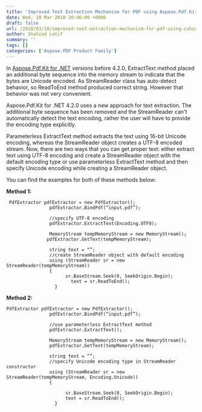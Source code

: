 ```yaml
---
title: 'Improved Text Extraction Mechanism for PDF using Aspose.Pdf.Kit for .NET 4.2.0'
date: Wed, 10 Mar 2010 20:46:00 +0000
draft: false
url: /2010/03/10/improved-text-extraction-mechanism-for-pdf-using-csharp/
author: Shahzad Latif
summary: ''
tags: []
categories: ['Aspose.PDF Product Family']
---
```


In [Aspose.Pdf.Kit for .NET][1] versions before 4.2.0, ExtractText method placed an additional byte sequence into the memory stream to indicate that the bytes are Unicode encoded. As StreamReader class has auto-detect behavior, so ReadToEnd method produced correct string. However that behavior was not very convenient.

Aspose.Pdf.Kit for .NET 4.2.0 uses a new approach for text extraction. The additional byte sequence has been removed and the StreamReader can't automatically detect the text encoding, rather the user will have to provide the encoding type explicitly.

Parameterless ExtractText method extracts the text using 16-bit Unicode encoding, whereas the StreamReader object creates a UTF-8 encoded stream. Now, there are two ways that you can get proper text: either extract text using UTF-8 encoding and create a StreamReader object with the default encoding type or use parameterless ExtractText method and then specify Unicode encoding while creating a StreamReader object.

You can find the examples for both of these methods below:

**Method 1:**   

```
 PdfExtractor pdfExtractor = new PdfExtractor();
                pdfExtractor.BindPdf(“input.pdf”);

                //specify UTF-8 encoding
                pdfExtractor.ExtractText(Encoding.UTF8);

                MemoryStream tempMemoryStream = new MemoryStream();
               pdfExtractor.GetText(tempMemoryStream);

                string text = “”;
                //create StreamReader object with default encoding
                using (StreamReader sr = new StreamReader(tempMemoryStream))
                {
                      sr.BaseStream.Seek(0, SeekOrigin.Begin);
                        text = sr.ReadToEnd();
                  }
```

**Method 2:**

```
PdfExtractor pdfExtractor = new PdfExtractor();
                pdfExtractor.BindPdf(“input.pdf”);

                //use parameterless ExtractText method
                pdfExtractor.ExtractText();

                MemoryStream tempMemoryStream = new MemoryStream();
                pdfExtractor.GetText(tempMemoryStream);

                string text = “”;
                //specify Unicode encoding type in StreamReader constructor
                using (StreamReader sr = new StreamReader(tempMemoryStream, Encoding.Unicode))
                {

                      sr.BaseStream.Seek(0, SeekOrigin.Begin);
                      text = sr.ReadToEnd();
                  }
```




[1]: https://products.aspose.com/pdf/net





